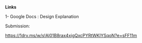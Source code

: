 
**Links**

1- Google Docs : Design Explanation


Submission:

https://1drv.ms/w/s!Al01B8rax4xigQxcPYRtWKIYSqoN?e=sFF11m
